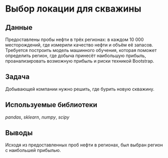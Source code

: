 # Выбор локации для скважины

## Данные
Предоставлены пробы нефти в трёх регионах: в каждом 10 000 месторождений, где измерили качество нефти и объём её запасов. Требуется построить модель машинного обучения, которая поможет определить регион, где добыча принесёт наибольшую прибыль, проанализировать возможную прибыль и риски техникой Bootstrap.

## Задача
Добывающей компании нужно решить, где бурить новую скважину.


## Используемые библиотеки
*pandas*, *sklearn*, *numpy*, *scipy*

## Выводы
Исходя из предоставленных проб нефти в регионах, был выбран регион с наибольшей прибылью. 

